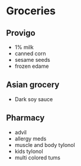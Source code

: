 # Groceries

## Provigo

- 1% milk
- canned corn
- sesame seeds
- frozen edame

## Asian grocery

- Dark soy sauce

## Pharmacy

- advil
- allergy meds
- muscle and body tylonol
- kids tylonol
- multi colored tums

